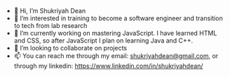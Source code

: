 - 👋 Hi, I’m Shukriyah Dean
- 👀 I’m interested in training to become a software engineer and transition to tech from lab research
- 🌱 I’m currently working on mastering JavaScript. I have learned HTML and CSS, so after JavaScript I plan on learning Java and C++. 
- 💞️ I’m looking to collaborate on projects 
- 📫 You can reach me through my email: shukriyahdean@gmail.com, or through my linkedin: https://www.linkedin.com/in/shukriyahdean/

<!---
shudean/shudean is a ✨ special ✨ repository because its `README.md` (this file) appears on your GitHub profile.
You can click the Preview link to take a look at your changes.
--->
